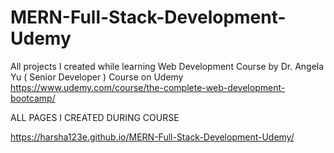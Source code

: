 # MERN-Full-Stack-Development-Udemy
All projects I created while learning Web Development
Course by Dr. Angela Yu ( Senior Developer )
Course on Udemy
https://www.udemy.com/course/the-complete-web-development-bootcamp/

ALL PAGES I CREATED DURING COURSE

https://harsha123e.github.io/MERN-Full-Stack-Development-Udemy/
